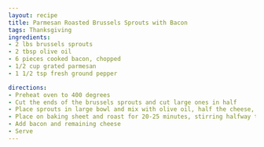 ```yaml
---
layout: recipe
title: Parmesan Roasted Brussels Sprouts with Bacon
tags: Thanksgiving
ingredients:
- 2 lbs brussels sprouts
- 2 tbsp olive oil
- 6 pieces cooked bacon, chopped
- 1/2 cup grated parmesan
- 1 1/2 tsp fresh ground pepper

directions:
- Preheat oven to 400 degrees
- Cut the ends of the brussels sprouts and cut large ones in half
- Place sprouts in large bowl and mix with olive oil, half the cheese, salt and pepper
- Place on baking sheet and roast for 20-25 minutes, stirring halfway through
- Add bacon and remaining cheese
- Serve
---
```

